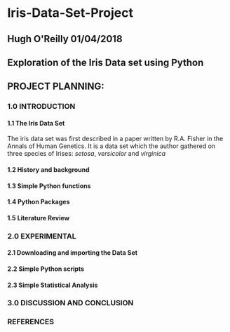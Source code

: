 # Iris-Data-Set-Project

## Hugh O'Reilly 01/04/2018
## Exploration of the Iris Data set using Python
## PROJECT PLANNING:
  ### 1.0 INTRODUCTION
  #### 1.1 The Iris Data Set
   The iris data set was first described in a paper written by R.A. Fisher in the Annals of Human Genetics. It is a data set which the author gathered on three species of Irises: *setosa*, *versicolor* and *virginica*
    
   #### 1.2 History and background
   #### 1.3 Simple Python functions
   #### 1.4 Python Packages
   #### 1.5 Literature Review
    
   ### 2.0 EXPERIMENTAL
   #### 2.1 Downloading and importing the Data Set
   #### 2.2 Simple Python scripts
   #### 2.3 Simple Statistical Analysis

   ### 3.0  DISCUSSION AND CONCLUSION

   ### REFERENCES
